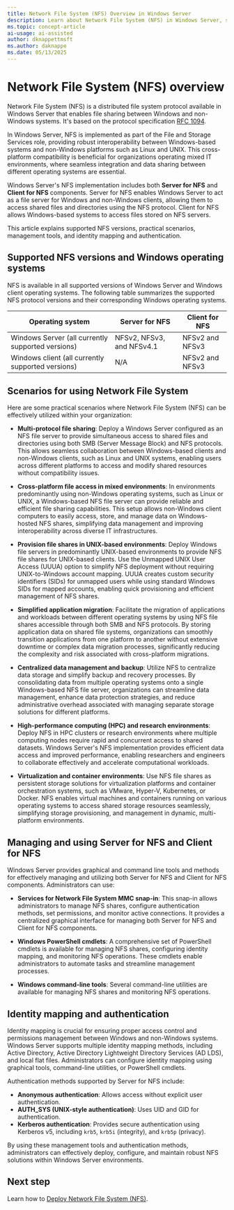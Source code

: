```yaml
---
title: Network File System (NFS) Overview in Windows Server
description: Learn about Network File System (NFS) in Windows Server, supported versions, and how it enables file sharing across platforms. Discover deployment benefits.
ms.topic: concept-article
ai-usage: ai-assisted
author: dknappettmsft
ms.author: daknappe
ms.date: 05/13/2025
---
```


# Network File System (NFS) overview

Network File System (NFS) is a distributed file system protocol available in Windows Server that enables file sharing between Windows and non-Windows systems. It's based on the protocol specification [RFC 1094](https://datatracker.ietf.org/doc/html/rfc1094).

In Windows Server, NFS is implemented as part of the File and Storage Services role, providing robust interoperability between Windows-based systems and non-Windows platforms such as Linux and UNIX. This cross-platform compatibility is beneficial for organizations operating mixed IT environments, where seamless integration and data sharing between different operating systems are essential.

Windows Server's NFS implementation includes both **Server for NFS** and **Client for NFS** components. Server for NFS enables Windows Server to act as a file server for Windows and non-Windows clients, allowing them to access shared files and directories using the NFS protocol. Client for NFS allows Windows-based systems to access files stored on NFS servers.

This article explains supported NFS versions, practical scenarios, management tools, and identity mapping and authentication.

## Supported NFS versions and Windows operating systems

NFS is available in all supported versions of Windows Server and Windows client operating systems. The following table summarizes the supported NFS protocol versions and their corresponding Windows operating systems.

| Operating system | Server for NFS | Client for NFS |
|--|--|--|
| Windows Server (all currently supported versions) | NFSv2, NFSv3, and NFSv4.1 | NFSv2 and NFSv3 |
| Windows client (all currently supported versions) | N/A | NFSv2 and NFSv3 |

## Scenarios for using Network File System

Here are some practical scenarios where Network File System (NFS) can be effectively utilized within your organization:

- **Multi-protocol file sharing**: Deploy a Windows Server configured as an NFS file server to provide simultaneous access to shared files and directories using both SMB (Server Message Block) and NFS protocols. This allows seamless collaboration between Windows-based clients and non-Windows clients, such as Linux and UNIX systems, enabling users across different platforms to access and modify shared resources without compatibility issues.

- **Cross-platform file access in mixed environments**: In environments predominantly using non-Windows operating systems, such as Linux or UNIX, a Windows-based NFS file server can provide reliable and efficient file sharing capabilities. This setup allows non-Windows client computers to easily access, store, and manage data on Windows-hosted NFS shares, simplifying data management and improving interoperability across diverse IT infrastructures.

- **Provision file shares in UNIX-based environments**: Deploy Windows file servers in predominantly UNIX-based environments to provide NFS file shares for UNIX-based clients. Use the Unmapped UNIX User Access (UUUA) option to simplify NFS deployment without requiring UNIX-to-Windows account mapping. UUUA creates custom security identifiers (SIDs) for unmapped users while using standard Windows SIDs for mapped accounts, enabling quick provisioning and efficient management of NFS shares.

- **Simplified application migration**: Facilitate the migration of applications and workloads between different operating systems by using NFS file shares accessible through both SMB and NFS protocols. By storing application data on shared file systems, organizations can smoothly transition applications from one platform to another without extensive downtime or complex data migration processes, significantly reducing the complexity and risk associated with cross-platform migrations.

- **Centralized data management and backup**: Utilize NFS to centralize data storage and simplify backup and recovery processes. By consolidating data from multiple operating systems onto a single Windows-based NFS file server, organizations can streamline data management, enhance data protection strategies, and reduce administrative overhead associated with managing separate storage solutions for different platforms.

- **High-performance computing (HPC) and research environments**: Deploy NFS in HPC clusters or research environments where multiple computing nodes require rapid and concurrent access to shared datasets. Windows Server's NFS implementation provides efficient data access and improved performance, enabling researchers and engineers to collaborate effectively and accelerate computational workloads.

- **Virtualization and container environments**: Use NFS file shares as persistent storage solutions for virtualization platforms and container orchestration systems, such as VMware, Hyper-V, Kubernetes, or Docker. NFS enables virtual machines and containers running on various operating systems to access shared storage resources seamlessly, simplifying storage provisioning, and management in dynamic, multi-platform environments.

## Managing and using Server for NFS and Client for NFS

Windows Server provides graphical and command line tools and methods for effectively managing and utilizing both Server for NFS and Client for NFS components. Administrators can use:

- **Services for Network File System MMC snap-in**: This snap-in allows administrators to manage NFS shares, configure authentication methods, set permissions, and monitor active connections. It provides a centralized graphical interface for managing both Server for NFS and Client for NFS components.

- **Windows PowerShell cmdlets**: A comprehensive set of PowerShell cmdlets is available for managing NFS shares, configuring identity mapping, and monitoring NFS operations. These cmdlets enable administrators to automate tasks and streamline management processes.

- **Windows command-line tools**: Several command-line utilities are available for managing NFS shares and monitoring NFS operations.

## Identity mapping and authentication

Identity mapping is crucial for ensuring proper access control and permissions management between Windows and non-Windows systems. Windows Server supports multiple identity mapping methods, including Active Directory, Active Directory Lightweight Directory Services (AD LDS), and local flat files. Administrators can configure identity mapping using graphical tools, command-line utilities, or PowerShell cmdlets.

Authentication methods supported by Server for NFS include:

- **Anonymous authentication**: Allows access without explicit user authentication.
- **AUTH_SYS (UNIX-style authentication)**: Uses UID and GID for authentication.
- **Kerberos authentication**: Provides secure authentication using Kerberos v5, including `krb5`, `krb5i` (integrity), and `krb5p` (privacy).

By using these management tools and authentication methods, administrators can effectively deploy, configure, and maintain robust NFS solutions within Windows Server environments.

## Next step

Learn how to [Deploy Network File System (NFS)](deploy-nfs.md).
